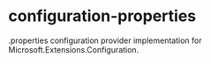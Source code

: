 # configuration-properties
.properties configuration provider implementation for Microsoft.Extensions.Configuration.
